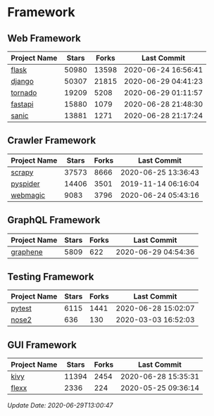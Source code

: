 # Framework

## Web Framework

| Project Name | Stars | Forks | Last Commit |
| ------------ | ----- | ----- | ----------- |
| [flask](https://github.com/pallets/flask) | 50980 | 13598 | 2020-06-24 16:56:41 |
| [django](https://github.com/django/django) | 50307 | 21815 | 2020-06-29 04:41:23 |
| [tornado](https://github.com/tornadoweb/tornado) | 19209 | 5208 | 2020-06-29 01:11:57 |
| [fastapi](https://github.com/tiangolo/fastapi) | 15880 | 1079 | 2020-06-28 21:48:30 |
| [sanic](https://github.com/huge-success/sanic) | 13881 | 1271 | 2020-06-28 21:17:24 |

## Crawler Framework

| Project Name | Stars | Forks | Last Commit |
| ------------ | ----- | ----- | ----------- |
| [scrapy](https://github.com/scrapy/scrapy) | 37573 | 8666 | 2020-06-25 13:36:43 |
| [pyspider](https://github.com/binux/pyspider) | 14406 | 3501 | 2019-11-14 06:16:04 |
| [webmagic](https://github.com/code4craft/webmagic) | 9083 | 3796 | 2020-06-24 05:43:16 |

## GraphQL Framework

| Project Name | Stars | Forks | Last Commit |
| ------------ | ----- | ----- | ----------- |
| [graphene](https://github.com/graphql-python/graphene) | 5809 | 622 | 2020-06-29 04:54:36 |

## Testing Framework

| Project Name | Stars | Forks | Last Commit |
| ------------ | ----- | ----- | ----------- |
| [pytest](https://github.com/pytest-dev/pytest) | 6115 | 1441 | 2020-06-28 15:02:07 |
| [nose2](https://github.com/nose-devs/nose2) | 636 | 130 | 2020-03-03 16:52:03 |

## GUI Framework

| Project Name | Stars | Forks | Last Commit |
| ------------ | ----- | ----- | ----------- |
| [kivy](https://github.com/kivy/kivy) | 11394 | 2454 | 2020-06-28 15:35:31 |
| [flexx](https://github.com/flexxui/flexx) | 2336 | 224 | 2020-05-25 09:36:14 |

*Update Date: 2020-06-29T13:00:47*